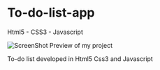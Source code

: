 # To-do-list-app
Html5 - CSS3 - Javascript

![ScreenShot](https://i.imgur.com/EzlO3bV.jpg)
Preview of my project 

To-do list developed in Html5 Css3 and Javascript


